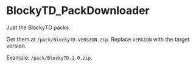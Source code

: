 # BlockyTD_PackDownloader

Just the BlockyTD packs.

Get them at `/pack/BlockyTD.VERSION.zip`. Replace `VERSION` with the target version.

Example: `/pack/BlockyTD.1.0.zip`.